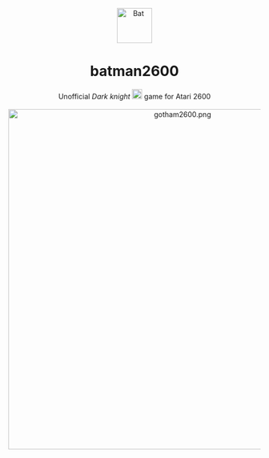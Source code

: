 <p align="center">
    <img alt="Bat" title="Dancing" src="https://s7.gifyu.com/images/dancingbat.gif" width="70">
  </a>
</p>
    
<h1 align="center">   batman2600 </h1>
<p align="center">
  Unofficial<em> Dark knight <img src="https://github.com/buildkite/emojis/blob/master/img-buildkite-64/batman.png" width="20" height="20" alt="batman"/></em> game for Atari 2600 <br>
<br><a href="https://gifyu.com/image/4pQr"><img src="https://s8.gifyu.com/images/gotham2600.png" alt="gotham2600.png" width="680" border="0" /></a>
</p>
